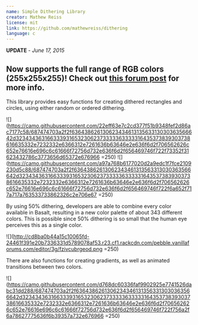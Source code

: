 ```yaml
---
name: Simple Dithering Library
creator: Mathew Reiss
license: mit
link: https://github.com/mathewreiss/dithering
language: c
---
```

**UPDATE** - *June 17, 2015*

Now supports the full range of RGB colors (255x255x255)! Check out [this forum post](https://forums.getpebble.com/discussion/comment/144191/#Comment_144191) for more info.
---

This library provides easy functions for creating dithered rectangles and circles,
using either random or ordered dithering.

![](https://camo.githubusercontent.com/22eff63e7c2cd377f51b9348fef2d86ac7177c58/687474703a2f2f63643862613062343461313563313030363566642d32343436316633393165323062373333363333316435373839303738616635332e7232332e6366312e7261636b63646e2e636f6d2f706562626c652e76616e696c6c61666f72756d732e636f6d2f656469746f722f73352f31623432786c3773656d65372e676966 =250)
![](https://camo.githubusercontent.com/a97a768b6177020d2a9edc1f7fce2109230d5c88/687474703a2f2f63643862613062343461313563313030363566642d32343436316633393165323062373333363333316435373839303738616635332e7232332e6366312e7261636b63646e2e636f6d2f706562626c652e76616e696c6c61666f72756d732e636f6d2f656469746f722f6a652f717a717a763533733862326c2e706e67 =250)

By using 50% dithering, developers are able to combine every color available in Basalt, resulting in a new color palette
of about 343 different colors. This is possible since 50% dithering is so small that the human eye perceives this as 
a single color.

![](http://cd8ba0b44a15c10065fd-24461f391e20b7336331d5789078af53.r23.cf1.rackcdn.com/pebble.vanillaforums.com/editor/3g/fzivcubrgeod.png =250)

There are also functions for creating gradients, as well as animated transitions between two colors.

![](https://camo.githubusercontent.com/d768dc60336faf9902925e7741526dabc31dd288/687474703a2f2f63643862613062343461313563313030363566642d32343436316633393165323062373333363333316435373839303738616635332e7232332e6366312e7261636b63646e2e636f6d2f706562626c652e76616e696c6c61666f72756d732e636f6d2f656469746f722f756a2f6a78627775636f6b39357a732e676966 =250)
